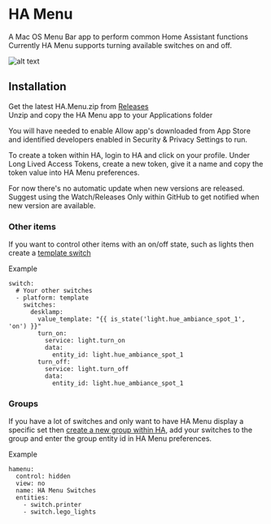 #  HA Menu

A Mac OS Menu Bar app to perform common Home Assistant functions  
Currently HA Menu supports turning available switches on and off.

![alt text](https://github.com/andrew-codechimp/ha-menu/blob/master/Art/menu.png "HA Menu")

## Installation
Get the latest HA.Menu.zip from [Releases](https://github.com/andrew-codechimp/ha-menu/releases)  
Unzip and copy the HA Menu app to your Applications folder

You will have needed to enable Allow app's downloaded from App Store and identified developers enabled in Security & Privacy Settings to run.  

To create a token within HA, login to HA and click on your profile.
Under Long Lived Access Tokens, create a new token, give it a name and copy the token value into HA Menu preferences.

For now there's no automatic update when new versions are released.  Suggest using the Watch/Releases Only within GitHub to get notified when new version are available. 

### Other items
If you want to control other items with an on/off state, such as lights then create a [template switch](https://www.home-assistant.io/integrations/switch.template)   

Example
```
switch:
  # Your other switches
  - platform: template
    switches:
      desklamp:
        value_template: "{{ is_state('light.hue_ambiance_spot_1', 'on') }}"
        turn_on:
          service: light.turn_on
          data:
            entity_id: light.hue_ambiance_spot_1
        turn_off:
          service: light.turn_off
          data:
            entity_id: light.hue_ambiance_spot_1
```

### Groups
If you have a lot of switches and only want to have HA Menu display a specific set then [create a new group within HA](https://www.home-assistant.io/integrations/group/), add your switches to the group and enter the group entity id in HA Menu preferences.

Example   
```
hamenu:
  control: hidden
  view: no
  name: HA Menu Switches
  entities:
    - switch.printer
    - switch.lego_lights
```
